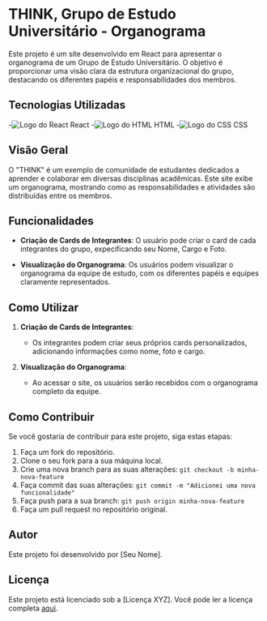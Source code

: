# THINK, Grupo de Estudo Universitário - Organograma

Este projeto é um site desenvolvido em React para apresentar o organograma de um Grupo de Estudo Universitário. O objetivo é proporcionar uma visão clara da estrutura organizacional do grupo, destacando os diferentes papéis e responsabilidades dos membros.

## Tecnologias Utilizadas

-![Logo do React](https://cdn4.iconfinder.com/data/icons/logos-3/600/React.js_logo-512.png) React
-![Logo do HTML](https://e7.pngegg.com/pngimages/913/851/png-clipart-responsive-web-design-html-world-wide-web-consortium-world-wide-web-angle-text.png) HTML
-![Logo do CSS](https://e7.pngegg.com/pngimages/603/759/png-clipart-css3-cascading-style-sheets-logo-html-world-wide-web-blue-angle-thumbnail.png) CSS

## Visão Geral

O "THINK" é um exemplo de comunidade de estudantes dedicados a aprender e colaborar em diversas disciplinas acadêmicas. Este site exibe um organograma, mostrando como as responsabilidades e atividades são distribuídas entre os membros.

## Funcionalidades

- **Criação de Cards de Integrantes**: O usuário pode criar o card de cada integrantes do grupo, expecificando seu Nome, Cargo e Foto.

- **Visualização do Organograma**: Os usuários podem visualizar o organograma da equipe de estudo, com os diferentes papéis e equipes claramente representados.

## Como Utilizar

1. **Criação de Cards de Integrantes**:
   - Os integrantes podem criar seus próprios cards personalizados, adicionando informações como nome, foto e cargo.

2. **Visualização do Organograma**:
   - Ao acessar o site, os usuários serão recebidos com o organograma completo da equipe.

## Como Contribuir

Se você gostaria de contribuir para este projeto, siga estas etapas:

1. Faça um fork do repositório.
2. Clone o seu fork para a sua máquina local.
3. Crie uma nova branch para as suas alterações: `git checkout -b minha-nova-feature`
4. Faça commit das suas alterações: `git commit -m "Adicionei uma nova funcionalidade"`
5. Faça push para a sua branch: `git push origin minha-nova-feature`
6. Faça um pull request no repositório original.

## Autor

Este projeto foi desenvolvido por [Seu Nome].

## Licença

Este projeto está licenciado sob a [Licença XYZ]. Você pode ler a licença completa [aqui](link-para-licenca).
